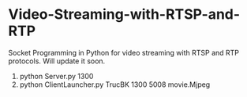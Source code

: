 # Video-Streaming-with-RTSP-and-RTP
Socket Programming in Python for video streaming with RTSP and RTP protocols.
Will update it soon.

1) python Server.py 1300
2) python ClientLauncher.py TrucBK  1300 5008 movie.Mjpeg